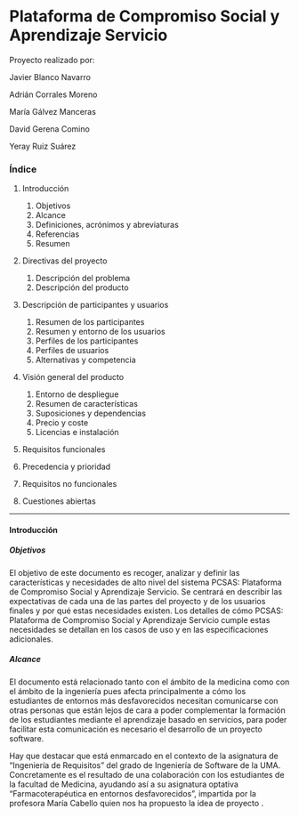 # Plataforma de Compromiso Social y Aprendizaje Servicio
Proyecto realizado por:

Javier Blanco Navarro

Adrián Corrales Moreno

María Gálvez Manceras

David Gerena Comino

Yeray Ruiz Suárez


### Índice
1. Introducción

    1. Objetivos
    1. Alcance
    1. Definiciones, acrónimos y abreviaturas
    1. Referencias
    1. Resumen
1. Directivas del proyecto

    1. Descripción del problema
    1. Descripción del producto
1. Descripción de participantes y usuarios

    1. Resumen de los participantes
    1. Resumen y entorno de los usuarios
    1. Perfiles de los participantes
    1. Perfiles de usuarios
    1. Alternativas y competencia
1. Visión general del producto

    1. Entorno de despliegue
    1. Resumen de características
    1. Suposiciones y dependencias
    1. Precio y coste
    1. Licencias e instalación
1. Requisitos funcionales

1. Precedencia y prioridad

1. Requisitos no funcionales

1. Cuestiones abiertas 

***

#### Introducción

##### Objetivos

El objetivo de este documento es recoger, analizar y definir las características y necesidades de alto nivel del sistema PCSAS: Plataforma de Compromiso Social y Aprendizaje Servicio. Se centrará en describir las expectativas de cada una de las partes del proyecto y de los usuarios finales y por qué estas necesidades existen. Los detalles de cómo PCSAS: Plataforma de Compromiso Social y Aprendizaje Servicio cumple estas necesidades se detallan en los casos de uso y en las especificaciones adicionales.


##### Alcance
El documento está relacionado tanto con el ámbito de la medicina como con el ámbito de la ingeniería pues afecta principalmente a cómo los estudiantes de entornos más desfavorecidos necesitan comunicarse con otras personas que están lejos de cara a poder complementar la formación de los estudiantes mediante el aprendizaje basado en servicios, para poder facilitar esta comunicación es necesario el desarrollo de un proyecto software. 

Hay que destacar que está enmarcado en el contexto de la asignatura de “Ingeniería de Requisitos” del grado de Ingeniería de Software de la UMA. Concretamente es el resultado de una colaboración con los estudiantes de la facultad de Medicina, ayudando así a su asignatura optativa “Farmacoterapéutica en entornos desfavorecidos”, impartida por la profesora María Cabello quien nos ha propuesto la idea de proyecto .

